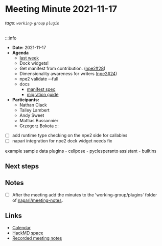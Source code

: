 Meeting Minute 2021-11-17
===

###### tags: `working-group` `plugin`

:::info
- **Date:** 2021-11-17
- **Agenda**
    - [last week](https://hackmd.io/lctobaZHSPu4_LW8mXPMfQ)
    - Dock widgets!
    - Get manifest from contribution. ([npe2#28][])
    - Dimensionality awareness for writers ([npe2#24][])
    - npe2 validate --full
    - docs
        - [manifest spec][ms]
        - [migration guide][mg]
- **Participants:**
    - Nathan  Clack
    - Talley Lambert
    - Andy Sweet
    - Mattias Bussonnier
    - Grzegorz Bokota
:::

- [ ] add runtime type checking on the npe2 side for callables
- [ ] napari integration for npe2 dock widget needs fix

example sample data plugins
    - cellpose
    - pyclesperanto assistant
    - builtins


<!-- Discussion goes here-->

## Next steps
<!-- Action items go here -->

## Notes 
<!-- Other important details discussed during the meeting can be entered here. -->

- [ ] After the meeting add the minutes to the 'working-group/plugins' folder of [napari/meeting-notes](https://github.com/napari/meeting-notes).

## Links

* [Calendar](https://calendar.google.com/calendar/u/0?cid=Y18zNXI5M2VjNnZ0cDhzbWhtN2R2NXVvdDB2NEBncm91cC5jYWxlbmRhci5nb29nbGUuY29t)
* [HackMD space](https://hackmd.io/team/napari-wg-plugin)
* [Recorded meeting notes](https://github.com/napari/meeting-notes/tree/master/2021/working-groups/plugins)

[npe2#28]: https://github.com/tlambert03/npe2/issues/28
[npe2#24]: https://github.com/tlambert03/npe2/issues/24
[ms]: https://hackmd.io/UK4NhwUaSpGkaqUGkx_1OA
[mg]: https://hackmd.io/XltMlKUUT_KmOnZPx4RvAQ